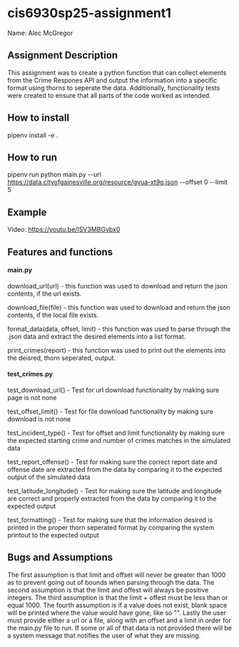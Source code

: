 # cis6930sp25-assignment1

Name: Alec McGregor

## Assignment Description

This assignment was to create a python function that can collect elements from the Crime Respones API and output the information into a specific format using thorns to seperate the data. Additionally, functionality tests were created to ensure that all parts of the code worked as intended.

## How to install

pipenv install -e .

## How to run

pipenv run python main.py --url https://data.cityofgainesville.org/resource/gvua-xt9q.json --offset 0 --limit 5

## Example

Video: https://youtu.be/ISV3MBGvbx0

## Features and functions

#### main.py

download_url(url) - this function was used to download and return the json contents, if the url exists.

download_file(file) - this function was used to download and return the json contents, if the local file exists.

format_data(data, offset, limit) - this function was used to parse through the .json data and extract the desired elements into a list format.

print_crimes(report) - this function was used to print out the elements into the deisred, thorn seperated, output.

#### test_crimes.py
test_download_url() - Test for url download functionality by making sure page is not none

test_offset_limit() - Test for file download functionality by making sure download is not none

test_incident_type() - Test for offset and limit functionality by making sure the expected starting crime and number of crimes matches in the simulated data

test_report_offense() - Test for making sure the correct report date and offense date are extracted from the data by comparing it to the expected output of the simulated data

test_latitude_longitude() - Test for making sure the latitude and longitude are correct and properly extracted from the data by comparing it to the expected output

test_formatting() - Test for making sure that the information desired is printed in the proper thorn seperated format by comparing the system printout to the expected output

## Bugs and Assumptions
The first assumption is that limit and offset will never be greater than 1000 as to prevent going out of bounds when parsing through the data. The second assumption is that the limit and offest will always be positive integers. The third assumption is that the limit + offest must be less than or equal 1000. The fourth assumption is if a value does not exist, blank space will be printed where the value would have gone, like so "". Lastly the user must provide either a url or a file, along with an offset and a limit in order for the main.py file to run. If some or all of that data is not provided there will be a system message that notifies the user of what they are missing.
